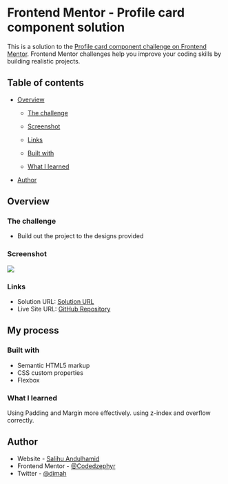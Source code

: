 # Frontend Mentor - Profile card component solution

This is a solution to the [Profile card component challenge on Frontend Mentor](https://www.frontendmentor.io/challenges/profile-card-component-cfArpWshJ). Frontend Mentor challenges help you improve your coding skills by building realistic projects.

## Table of contents

- [Overview](#overview)

  - [The challenge](#the-challenge)
  - [Screenshot](#screenshot)
  - [Links](#links)

  - [Built with](#built-with)
  - [What I learned](#what-i-learned)

- [Author](#author)

## Overview

### The challenge

- Build out the project to the designs provided

### Screenshot

![](./screenshot.jpg)

### Links

- Solution URL: [Solution URL](https://elastic-beaver-5e0f4b.netlify.app/)
- Live Site URL: [GitHub Repository](https://github.com/Codedzephyr/Profile-card-component-main)

## My process

### Built with

- Semantic HTML5 markup
- CSS custom properties
- Flexbox

### What I learned

Using Padding and Margin more effectively. using z-index and overflow correctly.

## Author

- Website - [Salihu Andulhamid](https://infallible-pike-a0b433.netlify.app/)
- Frontend Mentor - [@Codedzephyr](https://www.frontendmentor.io/profile/Codedzephyr)
- Twitter - [@dimah](https://www.twitter.com/dimah)
